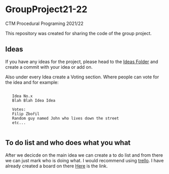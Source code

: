 # GroupProject21-22
CTM Procedural Programing 2021/22

This repository was created for sharing the code of the group project.
## Ideas
If you have any ideas for the project, please head to the [Ideas Folder](https://github.com/CTM-Procedural-Programing/GroupProject21-22/blob/main/IDEAS.txt) and create a commit with your idea or add on.

Also under every Idea create a Voting section. Where people can vote for the idea and for example:
 ```

    Idea No.x
    Blah Blah Idea Idea

    Votes:
    Filip Zbořil
    Random guy named John who lives down the street
    etc...
    
```

## To do list and who does what you what
After we decicde on the main idea we can create a to do list and from there we can just mark who is doing what.
I would recommend using [trello](trello.com).
I have already created a board on there [Here](https://trello.com/invite/b/Njh5bFA0/642315ef91bbe61f2d992de270b1014d/group-project-2021-22) is the link.

